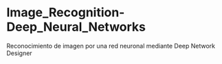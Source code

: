 # Image_Recognition-Deep_Neural_Networks
Reconocimiento de imagen por una red neuronal mediante Deep Network Designer
